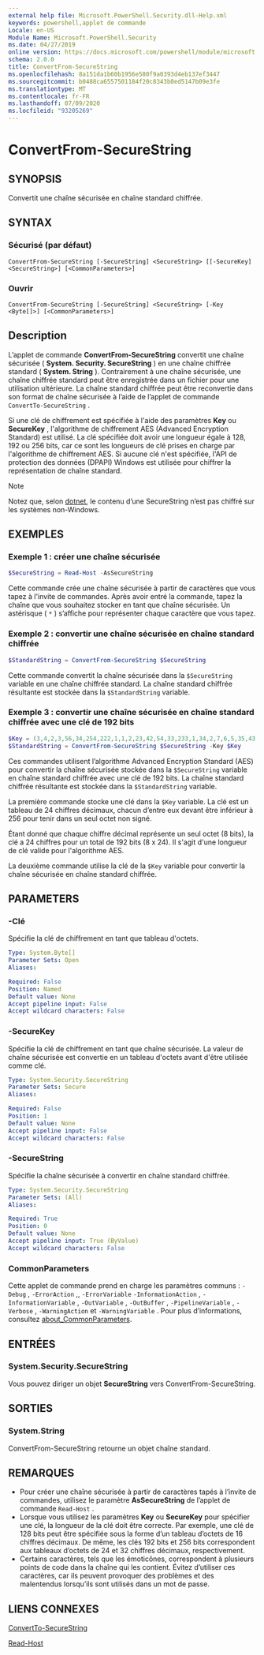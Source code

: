 ```yaml
---
external help file: Microsoft.PowerShell.Security.dll-Help.xml
keywords: powershell,applet de commande
Locale: en-US
Module Name: Microsoft.PowerShell.Security
ms.date: 04/27/2019
online version: https://docs.microsoft.com/powershell/module/microsoft.powershell.security/convertfrom-securestring?view=powershell-6&WT.mc_id=ps-gethelp
schema: 2.0.0
title: ConvertFrom-SecureString
ms.openlocfilehash: 8a151da1b60b1956e580f9a0393d4eb137ef3447
ms.sourcegitcommit: b0488ca6557501184f20c8343b0ed5147b09e3fe
ms.translationtype: MT
ms.contentlocale: fr-FR
ms.lasthandoff: 07/09/2020
ms.locfileid: "93205269"
---
```

# ConvertFrom-SecureString

## SYNOPSIS
Convertit une chaîne sécurisée en chaîne standard chiffrée.

## SYNTAX

### Sécurisé (par défaut)

```
ConvertFrom-SecureString [-SecureString] <SecureString> [[-SecureKey] <SecureString>] [<CommonParameters>]
```

### Ouvrir

```
ConvertFrom-SecureString [-SecureString] <SecureString> [-Key <Byte[]>] [<CommonParameters>]
```

## Description

L’applet de commande **ConvertFrom-SecureString** convertit une chaîne sécurisée ( **System. Security. SecureString** ) en une chaîne chiffrée standard ( **System. String** ). Contrairement à une chaîne sécurisée, une chaîne chiffrée standard peut être enregistrée dans un fichier pour une utilisation ultérieure. La chaîne standard chiffrée peut être reconvertie dans son format de chaîne sécurisée à l’aide de l’applet de commande `ConvertTo-SecureString` .

Si une clé de chiffrement est spécifiée à l'aide des paramètres **Key** ou **SecureKey** , l'algorithme de chiffrement AES (Advanced Encryption Standard) est utilisé. La clé spécifiée doit avoir une longueur égale à 128, 192 ou 256 bits, car ce sont les longueurs de clé prises en charge par l'algorithme de chiffrement AES. Si aucune clé n'est spécifiée, l'API de protection des données (DPAPI) Windows est utilisée pour chiffrer la représentation de chaîne standard.

> [!NOTE]
> Notez que, selon [dotnet](/dotnet/api/system.security.securestring?view=netcore-2.1#remarks), le contenu d’une SecureString n’est pas chiffré sur les systèmes non-Windows.

## EXEMPLES

### Exemple 1 : créer une chaîne sécurisée

```powershell
$SecureString = Read-Host -AsSecureString
```

Cette commande crée une chaîne sécurisée à partir de caractères que vous tapez à l'invite de commandes. Après avoir entré la commande, tapez la chaîne que vous souhaitez stocker en tant que chaîne sécurisée. Un astérisque ( `*` ) s’affiche pour représenter chaque caractère que vous tapez.

### Exemple 2 : convertir une chaîne sécurisée en chaîne standard chiffrée

```powershell
$StandardString = ConvertFrom-SecureString $SecureString
```

Cette commande convertit la chaîne sécurisée dans la `$SecureString` variable en une chaîne chiffrée standard. La chaîne standard chiffrée résultante est stockée dans la `$StandardString` variable.

### Exemple 3 : convertir une chaîne sécurisée en chaîne standard chiffrée avec une clé de 192 bits

```powershell
$Key = (3,4,2,3,56,34,254,222,1,1,2,23,42,54,33,233,1,34,2,7,6,5,35,43)
$StandardString = ConvertFrom-SecureString $SecureString -Key $Key
```

Ces commandes utilisent l’algorithme Advanced Encryption Standard (AES) pour convertir la chaîne sécurisée stockée dans la `$SecureString` variable en chaîne standard chiffrée avec une clé de 192 bits. La chaîne standard chiffrée résultante est stockée dans la `$StandardString` variable.

La première commande stocke une clé dans la `$Key` variable. La clé est un tableau de 24 chiffres décimaux, chacun d’entre eux devant être inférieur à 256 pour tenir dans un seul octet non signé.

Étant donné que chaque chiffre décimal représente un seul octet (8 bits), la clé a 24 chiffres pour un total de 192 bits (8 x 24). Il s'agit d'une longueur de clé valide pour l'algorithme AES.

La deuxième commande utilise la clé de la `$Key` variable pour convertir la chaîne sécurisée en chaîne standard chiffrée.

## PARAMETERS

### -Clé

Spécifie la clé de chiffrement en tant que tableau d'octets.

```yaml
Type: System.Byte[]
Parameter Sets: Open
Aliases:

Required: False
Position: Named
Default value: None
Accept pipeline input: False
Accept wildcard characters: False
```

### -SecureKey

Spécifie la clé de chiffrement en tant que chaîne sécurisée. La valeur de chaîne sécurisée est convertie en un tableau d'octets avant d'être utilisée comme clé.

```yaml
Type: System.Security.SecureString
Parameter Sets: Secure
Aliases:

Required: False
Position: 1
Default value: None
Accept pipeline input: False
Accept wildcard characters: False
```

### -SecureString

Spécifie la chaîne sécurisée à convertir en chaîne standard chiffrée.

```yaml
Type: System.Security.SecureString
Parameter Sets: (All)
Aliases:

Required: True
Position: 0
Default value: None
Accept pipeline input: True (ByValue)
Accept wildcard characters: False
```

### CommonParameters

Cette applet de commande prend en charge les paramètres communs : `-Debug` , `-ErrorAction` ,, `-ErrorVariable` `-InformationAction` , `-InformationVariable` , `-OutVariable` , `-OutBuffer` , `-PipelineVariable` , `-Verbose` , `-WarningAction` et `-WarningVariable` .
Pour plus d’informations, consultez [about_CommonParameters](https://go.microsoft.com/fwlink/?LinkID=113216).

## ENTRÉES

### System.Security.SecureString

Vous pouvez diriger un objet **SecureString** vers ConvertFrom-SecureString.

## SORTIES

### System.String

ConvertFrom-SecureString retourne un objet chaîne standard.

## REMARQUES

- Pour créer une chaîne sécurisée à partir de caractères tapés à l’invite de commandes, utilisez le paramètre **AsSecureString** de l’applet de commande `Read-Host` .
- Lorsque vous utilisez les paramètres **Key** ou **SecureKey** pour spécifier une clé, la longueur de la clé doit être correcte. Par exemple, une clé de 128 bits peut être spécifiée sous la forme d’un tableau d’octets de 16 chiffres décimaux.
  De même, les clés 192 bits et 256 bits correspondent aux tableaux d’octets de 24 et 32 chiffres décimaux, respectivement.
- Certains caractères, tels que les émoticônes, correspondent à plusieurs points de code dans la chaîne qui les contient. Évitez d’utiliser ces caractères, car ils peuvent provoquer des problèmes et des malentendus lorsqu’ils sont utilisés dans un mot de passe.

## LIENS CONNEXES

[ConvertTo-SecureString](ConvertTo-SecureString.md)

[Read-Host](../Microsoft.PowerShell.Utility/Read-Host.md)
